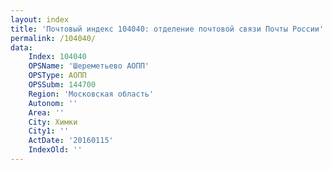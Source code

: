 ```yaml
---
layout: index
title: 'Почтовый индекс 104040: отделение почтовой связи Почты России'
permalink: /104040/
data:
    Index: 104040
    OPSName: 'Шереметьево АОПП'
    OPSType: АОПП
    OPSSubm: 144700
    Region: 'Московская область'
    Autonom: ''
    Area: ''
    City: Химки
    City1: ''
    ActDate: '20160115'
    IndexOld: ''
---
```

